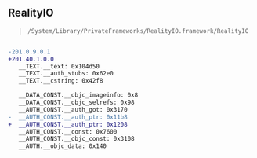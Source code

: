 ## RealityIO

> `/System/Library/PrivateFrameworks/RealityIO.framework/RealityIO`

```diff

-201.0.9.0.1
+201.40.1.0.0
   __TEXT.__text: 0x104d50
   __TEXT.__auth_stubs: 0x62e0
   __TEXT.__cstring: 0x42f8

   __DATA_CONST.__objc_imageinfo: 0x8
   __DATA_CONST.__objc_selrefs: 0x98
   __AUTH_CONST.__auth_got: 0x3170
-  __AUTH_CONST.__auth_ptr: 0x11b8
+  __AUTH_CONST.__auth_ptr: 0x1208
   __AUTH_CONST.__const: 0x7600
   __AUTH_CONST.__objc_const: 0x3108
   __AUTH.__objc_data: 0x140

```

